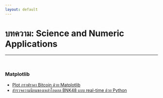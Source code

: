 ```yaml
---
layout: default
---
```


# บทความ: Science and Numeric Applications

---

<br>

### **Matplotlib**

- [Plot กราฟราคา Bitcoin ด้วย Matplotlib][nonthakon-bitcoin-trend-plot-matplotlib]
- [สำรวจความนิยมของเหล่าไอดอล BNK48 แบบ real-time ด้วย Python][bnk48-trend-real-time]

[nonthakon-bitcoin-trend-plot-matplotlib]: https://medium.com/@nonthakon/plot-%E0%B8%81%E0%B8%A3%E0%B8%B2%E0%B8%9F%E0%B8%A3%E0%B8%B2%E0%B8%84%E0%B8%B2-bitcoin-%E0%B8%94%E0%B9%89%E0%B8%A7%E0%B8%A2-matplotlib-3563fd6dc1d3
[bnk48-trend-real-time]: https://clumdee.github.io/blog/idol-popularity-monitoring/
